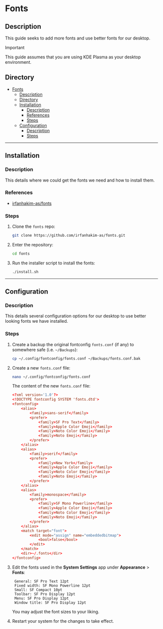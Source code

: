 # Fonts

## Description

This guide seeks to add more fonts and use better fonts for our desktop.

> [!IMPORTANT]  
> This guide assumes that you are using KDE Plasma as your desktop environment.

## Directory

- [Fonts](#fonts)
  - [Description](#description)
  - [Directory](#directory)
  - [Installation](#installation)
    - [Description](#description-1)
    - [References](#references)
    - [Steps](#steps)
  - [Configuration](#configuration)
    - [Description](#description-2)
    - [Steps](#steps-1)

---

## Installation

### Description

This details where we could get the fonts we need and how to install them.

### References

- [irfanhakim-as/fonts](https://github.com/irfanhakim-as/fonts)

### Steps

1. Clone the `fonts` repo:

    ```sh
    git clone https://github.com/irfanhakim-as/fonts.git
    ```

2. Enter the repository:

    ```sh
    cd fonts
    ```

3. Run the installer script to install the fonts:

    ```sh
    ./install.sh
    ```

---

## Configuration

### Description

This details several configuration options for our desktop to use better looking fonts we have installed.

### Steps

1. Create a backup the original fontconfig `fonts.conf` (if any) to somewhere safe (i.e. `~/Backups`):

    ```sh
    cp ~/.config/fontconfig/fonts.conf ~/Backups/fonts.conf.bak
    ```

2. Create a new `fonts.conf` file:

    ```sh
    nano ~/.config/fontconfig/fonts.conf
    ```

    The content of the new `fonts.conf` file:

    ```conf
    <?xml version='1.0'?>
    <!DOCTYPE fontconfig SYSTEM 'fonts.dtd'>
    <fontconfig>
        <alias>
            <family>sans-serif</family>
            <prefer>
                <family>SF Pro Text</family>
                <family>Apple Color Emoji</family>
                <family>Noto Color Emoji</family>
                <family>Noto Emoji</family>
            </prefer>
        </alias>
        <alias>
            <family>serif</family>
            <prefer>
                <family>New York</family>
                <family>Apple Color Emoji</family>
                <family>Noto Color Emoji</family>
                <family>Noto Emoji</family>
            </prefer>
        </alias>
        <alias>
            <family>monospace</family>
            <prefer>
                <family>SF Mono Powerline</family>
                <family>Apple Color Emoji</family>
                <family>Noto Color Emoji</family>
                <family>Noto Emoji</family>
            </prefer>
        </alias>
        <match target="font">
            <edit mode="assign" name="embeddedbitmap">
                <bool>false</bool>
            </edit>
        </match>
        <dir>~/.fonts</dir>
    </fontconfig>
    ```

3. Edit the fonts used in the **System Settings** app under **Appearance** > **Fonts**:

        General: SF Pro Text 12pt
        Fixed width: SF Mono Powerline 12pt
        Small: SF Compact 10pt
        Toolbar: SF Pro Display 12pt
        Menu: SF Pro Display 12pt
        Window title: SF Pro Display 12pt

    You may adjust the font sizes to your liking.

4. Restart your system for the changes to take effect.
